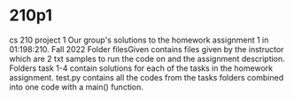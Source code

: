 # 210p1
cs 210 project 1
Our group's solutions to the homework assignment 1 in 01:198:210. Fall 2022
Folder filesGiven contains files given by the instructor which are 2 txt samples to run the code on and the assignment description. Folders task 1-4 contain solutions for each of the tasks in the homework assignment.
test.py contains all the codes from the tasks folders combined into one code with a main() function.
